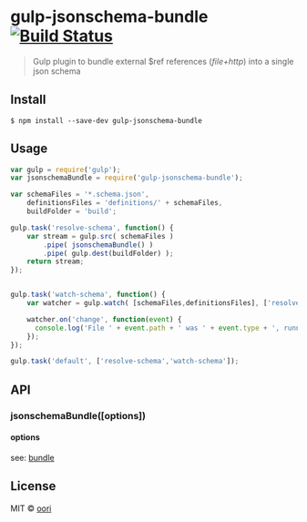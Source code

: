 # gulp-jsonschema-bundle [![Build Status](https://travis-ci.org/oori/gulp-jsonschema-bundle.svg?branch=master)](https://travis-ci.org/oori/gulp-jsonschema-bundle)

> Gulp plugin to bundle external $ref references (*file+http*) into a single json schema

## Install

```
$ npm install --save-dev gulp-jsonschema-bundle
```


## Usage

```js
var gulp = require('gulp');
var jsonschemaBundle = require('gulp-jsonschema-bundle');

var schemaFiles = '*.schema.json',
	definitionsFiles = 'definitions/' + schemaFiles,
	buildFolder = 'build';

gulp.task('resolve-schema', function() {
	var stream = gulp.src( schemaFiles )
		.pipe( jsonschemaBundle() )
		.pipe( gulp.dest(buildFolder) );
	return stream;
});


gulp.task('watch-schema', function() {
	var watcher = gulp.watch( [schemaFiles,definitionsFiles], ['resolve-schema']);

	watcher.on('change', function(event) {
	  console.log('File ' + event.path + ' was ' + event.type + ', running tasks...');
	});
});

gulp.task('default', ['resolve-schema','watch-schema']);
```


## API

### jsonschemaBundle([options])

#### options

see: [bundle](https://github.com/BigstickCarpet/json-schema-ref-parser/blob/master/docs/ref-parser.md#bundleschema-options-callback)

## License

MIT © [oori](https://github.com/oori)
